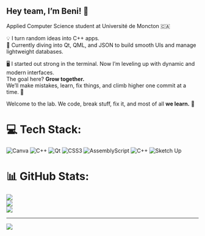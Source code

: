 ## Hey team, I’m Beni! 👋  
Applied Computer Science student at Université de Moncton 🇨🇦  

💡 I turn random ideas into C++ apps.  
🔧 Currently diving into Qt, QML, and JSON to build smooth UIs and manage lightweight databases.

🖥️ I started out strong in the terminal. Now I’m leveling up with dynamic and modern interfaces.  
The goal here? **Grow together.**  
We’ll make mistakes, learn, fix things, and climb higher one commit at a time. 🚀

Welcome to the lab. We code, break stuff, fix it, and most of all **we learn.** 💪


# 💻 Tech Stack:
![Canva](https://img.shields.io/badge/Canva-%2300C4CC.svg?style=for-the-badge&logo=Canva&logoColor=white) ![C++](https://img.shields.io/badge/c++-%2300599C.svg?style=for-the-badge&logo=c%2B%2B&logoColor=white) ![Qt](https://img.shields.io/badge/Qt-%23217346.svg?style=for-the-badge&logo=Qt&logoColor=white) ![CSS3](https://img.shields.io/badge/css3-%231572B6.svg?style=for-the-badge&logo=css3&logoColor=white) ![AssemblyScript](https://img.shields.io/badge/assembly%20script-%23000000.svg?style=for-the-badge&logo=assemblyscript&logoColor=white) ![C++](https://img.shields.io/badge/c++-%2300599C.svg?style=for-the-badge&logo=c%2B%2B&logoColor=white) ![Sketch Up](https://img.shields.io/badge/SketchUp-005F9E?style=for-the-badge&logo=sketchup&logoColor=white)
# 📊 GitHub Stats:
![](https://github-readme-stats.vercel.app/api?username=Beni1707&theme=blue-green&hide_border=false&include_all_commits=true&count_private=true)<br/>
![](https://nirzak-streak-stats.vercel.app/?user=Beni1707&theme=blue-green&hide_border=false)<br/>
![](https://github-readme-stats.vercel.app/api/top-langs/?username=Beni1707&theme=blue-green&hide_border=false&include_all_commits=true&count_private=true&layout=compact)

---
[![](https://visitcount.itsvg.in/api?id=Beni1707&icon=0&color=0)](https://visitcount.itsvg.in)

<!-- Proudly created with GPRM ( https://gprm.itsvg.in ) -->
